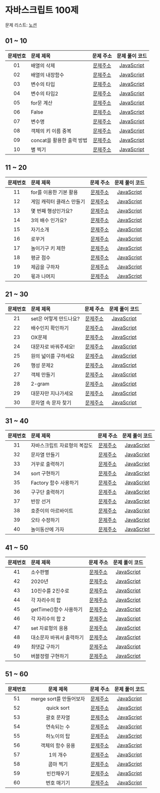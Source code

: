 # 자바스크립트 100제

문제 리스트: [노션](https://www.notion.so/JS-100-94d97d294dd14c9b911a02c840fa9f2d)

## 01 ~ 10

| 문제번호 | 문제 제목                 |                                  문제 주소                                  |                 문제 풀이 코드                  |
| :------: | :------------------------ | :-------------------------------------------------------------------------: | :---------------------------------------------: |
|    01    | 배열의 삭제               |    [문제주소](https://www.notion.so/1-94677631c7b642a7bf3a60d93137f7b5)     |        [JavaScript](./01-배열의_삭제.js)        |
|    02    | 배열의 내장함수           |    [문제주소](https://www.notion.so/2-788973aacbf949dc81e98db31036d458)     |      [JavaScript](./02-배열의_내장함수.js)      |
|    03    | 변수의 타입               |    [문제주소](https://www.notion.so/3-8c063316324b42239786fd2c3e7bc105)     |        [JavaScript](./03-변수의_타입.js)        |
|    04    | 변수의 타입2              |   [문제주소](https://www.notion.so/4-2-7c2a26a48d214a7d9e1c6d7164f76909)    |       [JavaScript](./04-변수의_타입2.js)        |
|    05    | for문 계산                |  [문제주소](https://www.notion.so/5-for-638d3381b00f4e1d89d4350b089d491a)   |        [JavaScript](./05-for문_계산.js)         |
|    06    | False                     | [문제주소](https://www.notion.so/6-False-75e3067aaa0c48c98ba1e19ef086fb71)  |           [JavaScript](./06-False.js)           |
|    07    | 변수명                    |    [문제주소](https://www.notion.so/7-ade1039d89a547ec861ecbae6575a0af)     |          [JavaScript](./07-변수명.js)           |
|    08    | 객체의 키 이름 중복       |    [문제주소](https://www.notion.so/8-c59d74ba23ed46b68d304fb03ac1b341)     |    [JavaScript](./08-객체의_키_이름_중복.js)    |
|    09    | concat을 활용한 출력 방법 | [문제주소](https://www.notion.so/9-concat-1f73859ed0714620b8fb88fd0800edaf) | [JavaScript](./09-concat을_활용한_출력_방법.js) |
|    10    | 별 찍기                   |    [문제주소](https://www.notion.so/10-26e59abc17d6492eb8fe8f8c20c632ca)    |          [JavaScript](./10-별_찍기.js)          |

## 11 ~ 20

| 문제번호 | 문제 제목                 |                                 문제 주소                                 |                 문제 풀이 코드                  |
| :------: | :------------------------ | :-----------------------------------------------------------------------: | :---------------------------------------------: |
|    11    | for를 이용한 기본 활용    | [문제주소](https://www.notion.so/11-for-e1aa3b5776fb4aa5b04addd81514f3a4) |  [JavaScript](./11-for를_이용한_기본_활용.js)   |
|    12    | 게임 캐릭터 클래스 만들기 |   [문제주소](https://www.notion.so/12-428b1f00ec8e4199a62e512afc83ab0b)   | [JavaScript](./12-게임_캐릭터_클래스_만들기.js) |
|    13    | 몇 번째 행성인가요?       |   [문제주소](https://www.notion.so/13-d4c0ca85e92d4bcb90b6b2091a00b502)   |    [JavaScript](./13-몇_번째_행성인가요.js)     |
|    14    | 3의 배수 인가요?          |  [문제주소](https://www.notion.so/14-3-40c5e827e7954e969c4eb7554021dda6)  |      [JavaScript](./14-3의_배수_인가요.js)      |
|    15    | 자기소개                  |   [문제주소](https://www.notion.so/15-8226e8af98884b07a204bf746a13f270)   |         [JavaScript](./15-자기소개.js)          |
|    16    | 로꾸거                    |   [문제주소](https://www.notion.so/16-6a79764cb50f4849ad35b30073d61df0)   |          [JavaScript](./16-로꾸거.js)           |
|    17    | 놀이기구 키 제한          |   [문제주소](https://www.notion.so/17-a4f5e8077c1d4527b173f96858666127)   |     [JavaScript](./17-놀이기구_키_제한.js)      |
|    18    | 평균 점수                 |   [문제주소](https://www.notion.so/18-4183c53d7a934f4da8fe54507dceb00a)   |         [JavaScript](./18-평균_점수.js)         |
|    19    | 제곱을 구하자             |   [문제주소](https://www.notion.so/19-b268261747b3455a874b19f9dbb89ccf)   |       [JavaScript](./19-제곱을_구하자.js)       |
|    20    | 몫과 나머지               |   [문제주소](https://www.notion.so/20-62c820e571564b488e8136d7c1b7c46f)   |        [JavaScript](./20-몫과_나머지.js)        |

## 21 ~ 30

| 문제번호 | 문제 제목              |                                  문제 주소                                   |               문제 풀이 코드                |
| :------: | :--------------------- | :--------------------------------------------------------------------------: | :-----------------------------------------: |
|    21    | set은 어떻게 만드나요? |  [문제주소](https://www.notion.so/21-set-c8ff3a241cca477ab0c56d7e9a49e6b4)   | [JavaScript](./21-set은_어떻게_만드나요.js) |
|    22    | 배수인지 확인하기      |    [문제주소](https://www.notion.so/22-1b2b76da2aba48508e89b38d50b1af6c)     |   [JavaScript](./22-배수인지_확인하기.js)   |
|    23    | OX문제                 |   [문제주소](https://www.notion.so/23-OX-f0a0a6971b1b4a76a7430e0ff128e515)   |        [JavaScript](./23-OX문제.js)         |
|    24    | 대문자로 바꿔주세요!   |    [문제주소](https://www.notion.so/24-bd6c963c0b294c8fa0b1c98f932dcc28)     |  [JavaScript](./24-대문자로_바꿔주세요.js)  |
|    25    | 원의 넓이를 구하세요   |    [문제주소](https://www.notion.so/25-a4d299898a4c4b2fb6615aa57b4c6f6f)     | [JavaScript](./25-원의_넓이를_구하세요.js)  |
|    26    | 행성 문제2             |   [문제주소](https://www.notion.so/26-2-a9ae3f90c41c4aef96af9c10f13a1d5d)    |      [JavaScript](./26-행성_문제2.js)       |
|    27    | 객체 만들기            |    [문제주소](https://www.notion.so/27-1bdb95a6719049ceb820538eda42c3a8)     |      [JavaScript](./27-객체_만들기.js)      |
|    28    | 2-gram                 | [문제주소](https://www.notion.so/28-2-gram-fb3e43a5c88f4745932844d1ebac7725) |        [JavaScript](./28-2-gram.js)         |
|    29    | 대문자만 지나가세요    |    [문제주소](https://www.notion.so/29-ef7e9672d0db44efa3e69c4799aea12e)     |  [JavaScript](./29-대문자만_지나가세요.js)  |
|    30    | 문자열 속 문자 찾기    |    [문제주소](https://www.notion.so/30-c0ce1df21dbb431c8eb356d0c47491ed)     |  [JavaScript](./30-문자열_속_문자_찾기.js)  |

## 31 ~ 40

| 문제번호 | 문제 제목                    |                                   문제 주소                                   |                   문제 풀이 코드                   |
| :------: | :--------------------------- | :---------------------------------------------------------------------------: | :------------------------------------------------: |
|    31    | 자바스크립트 자료형의 복잡도 |     [문제주소](https://www.notion.so/31-6772762cc7c7486a9643452a1baf5e1d)     | [JavaScript](./31-자바스크립트_자료형의_복잡도.js) |
|    32    | 문자열 만들기                |     [문제주소](https://www.notion.so/32-bc824f2a919e4f948441286bb253cef0)     |        [JavaScript](./32-문자열_만들기.js)         |
|    33    | 거꾸로 출력하기              |     [문제주소](https://www.notion.so/33-e31451740a314d09ba074aac0a1002ed)     |       [JavaScript](./33-거꾸로_출력하기.js)        |
|    34    | sort 구현하기                |  [문제주소](https://www.notion.so/34-sort-35f9e8bed7f34f5a8722588b400d0d8c)   |        [JavaScript](./34-sort_구현하기.js)         |
|    35    | Factory 함수 사용하기        | [문제주소](https://www.notion.so/35-Factory-6a3a32fd25344c7e9e7ae5eaa7a37dc2) |    [JavaScript](./35-Factory_함수_사용하기.js)     |
|    36    | 구구단 출력하기              |     [문제주소](https://www.notion.so/36-3a4189e2c35142f780f0b02b4c7b4bd8)     |       [JavaScript](./36-구구단_출력하기.js)        |
|    37    | 반장 선거                    |     [문제주소](https://www.notion.so/37-f56ab84018d44e7184c2307632a8c921)     |          [JavaScript](./37-반장_선거.js)           |
|    38    | 호준이의 아르바이트          |     [문제주소](https://www.notion.so/38-371eb506b05f4b8db674569a08304799)     |     [JavaScript](./38-호준이의_아르바이트.js)      |
|    39    | 오타 수정하기                |     [문제주소](https://www.notion.so/39-e31823d5c6184efc95fdf78a86843414)     |        [JavaScript](./39-오타_수정하기.js)         |
|    40    | 놀이동산에 가자              |     [문제주소](https://www.notion.so/40-592ce594719b4054a5bc4a38c5475ba5)     |       [JavaScript](./40-놀이동산에_가자.js)        |

## 41 ~ 50

| 문제번호 | 문제 제목                |                                   문제 주소                                   |                 문제 풀이 코드                 |
| :------: | :----------------------- | :---------------------------------------------------------------------------: | :--------------------------------------------: |
|    41    | 소수판별                 |     [문제주소](https://www.notion.so/41-994743b827054aadadbe471001b6531c)     |         [JavaScript](./41-소수판별.js)         |
|    42    | 2020년                   |  [문제주소](https://www.notion.so/42-2020-ae1dd4dc05cd43dbb7475afb52bc00c4)   |          [JavaScript](./42-2020년.js)          |
|    43    | 10진수를 2진수로         |  [문제주소](https://www.notion.so/43-10-2-ea6da83e61ba4b038841ec035a621fea)   |     [JavaScript](./43-10진수를_2진수로.js)     |
|    44    | 각 자리수의 합           |     [문제주소](https://www.notion.so/44-a15b4323690f449ebb91275d7d38662f)     |      [JavaScript](./44-각_자리수의_합.js)      |
|    45    | getTime()함수 사용하기   | [문제주소](https://www.notion.so/45-getTime-88b0941980cc47859649df7576966391) | [JavaScript](<./45-getTime()함수_사용하기.js>) |
|    46    | 각 자리수의 합 2         |    [문제주소](https://www.notion.so/46-2-1349c673327740de973e50d1297354f5)    |     [JavaScript](./46-각_자리수의_합2.js)      |
|    47    | set 자료형의 응용        |   [문제주소](https://www.notion.so/47-set-8b73fa6b52114d128bba7bc6c6da83c6)   |    [JavaScript](./47-set_자료형의_응용.js)     |
|    48    | 대소문자 바꿔서 출력하기 |     [문제주소](https://www.notion.so/48-ab0fe531a1ca4042b9436c1e3dc5a75d)     | [JavaScript](./48-대소문자_바꿔서_출력하기.js) |
|    49    | 최댓값 구하기            |     [문제주소](https://www.notion.so/49-2052f88fe90f4bde93cea5fb63627483)     |      [JavaScript](./49-최댓값_구하기.js)       |
|    50    | 버블정렬 구현하기        |     [문제주소](https://www.notion.so/50-bb22106895db4766b2517b0f61a8cc2d)     |    [JavaScript](./50-버블정렬_구현하기.js)     |

## 51 ~ 60

| 문제번호 |        문제 제목        |                                    문제 주소                                     |                문제 풀이 코드                 |
| :------: | :---------------------: | :------------------------------------------------------------------------------: | :-------------------------------------------: |
|    51    | merge sort를 만들어보자 | [문제주소](https://www.notion.so/51-merge-sort-217249ae47f2424baeab023685c90830) | [JavaScript](./51-merge_sort를_만들어보자.js) |
|    52    |       quick sort        | [문제주소](https://www.notion.so/52-quick-sort-46b7823bdea64ddfb6a6c7083be7cba9) |       [JavaScript](./52-quick_sort.js)        |
|    53    |       괄호 문자열       |      [문제주소](https://www.notion.so/53-8776d8e89b91496cb7a3bfa09a84fe49)       |       [JavaScript](./53-괄호_문자열.js)       |
|    54    |       연속되는 수       |      [문제주소](https://www.notion.so/54-169748106ffe46b6bed0e62ced61d4d5)       |       [JavaScript](./54-연속되는_수.js)       |
|    55    |       하노이의 탑       |      [문제주소](https://www.notion.so/55-105b77098f7e4b99a156280ee0550866)       |       [JavaScript](./55-하노이의_탑.js)       |
|    56    |    객체의 함수 응용     |      [문제주소](https://www.notion.so/56-abc381f5916d4775804fbae9365ad0e6)       |    [JavaScript](./56-객체의_함수_응용.js)     |
|    57    |        1의 개수         |     [문제주소](https://www.notion.so/57-1-35ac8107242f4e1da2f8fd57ad2a8d1d)      |        [JavaScript](./57-1의_개수.js)         |
|    58    |        콤마 찍기        |      [문제주소](https://www.notion.so/58-4152dead59ad4ab7801752d6604e037d)       |        [JavaScript](./58-콤마_찍기.js)        |
|    59    |       빈칸채우기        |      [문제주소](https://www.notion.so/59-5e36b2d5c7a34a3999812f8f9e56eb52)       |       [JavaScript](./59-빈칸채우기.js)        |
|    60    |       번호 매기기       |      [문제주소](https://www.notion.so/60-8b2e85dd50e84cd0bc77d1e67dbace70)       |       [JavaScript](./60-번호_매기기.js)       |
